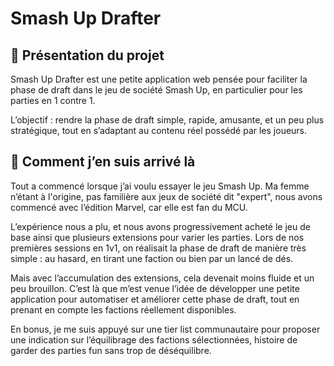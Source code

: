# Smash Up Drafter

## 🧩 Présentation du projet

Smash Up Drafter est une petite application web pensée pour faciliter la phase de draft dans le jeu de société Smash Up, en particulier pour les parties en 1 contre 1.

L’objectif : rendre la phase de draft simple, rapide, amusante, et un peu plus stratégique, tout en s’adaptant au contenu réel possédé par les joueurs.

## 🤔 Comment j’en suis arrivé là

Tout a commencé lorsque j’ai voulu essayer le jeu Smash Up. Ma femme n’étant à l'origine, pas familière aux jeux de société dit "expert", nous avons commencé avec l’édition Marvel, car elle est fan du MCU.

L’expérience nous a plu, et nous avons progressivement acheté le jeu de base ainsi que plusieurs extensions pour varier les parties. Lors de nos premières sessions en 1v1, on réalisait la phase de draft de manière très simple : au hasard, en tirant une faction ou bien par un lancé de dés.

Mais avec l’accumulation des extensions, cela devenait moins fluide et un peu brouillon. C’est là que m’est venue l’idée de développer une petite application pour automatiser et améliorer cette phase de draft, tout en prenant en compte les factions réellement disponibles.

En bonus, je me suis appuyé sur une tier list communautaire pour proposer une indication sur l’équilibrage des factions sélectionnées, histoire de garder des parties fun sans trop de déséquilibre.